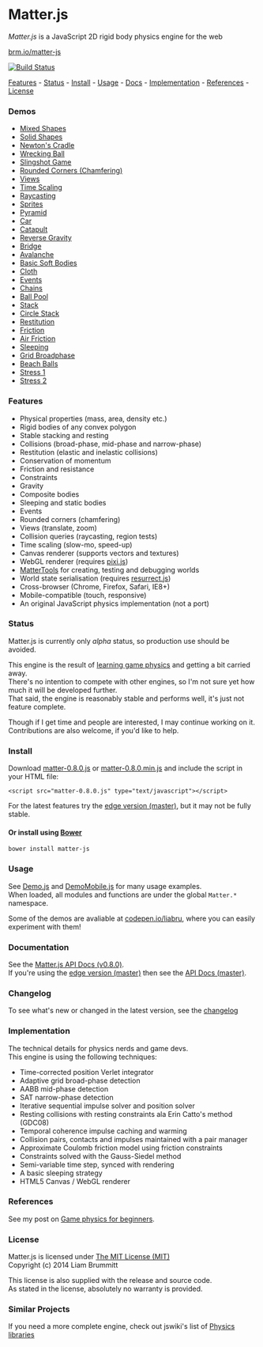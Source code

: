 # Matter.js

*Matter.js* is a JavaScript 2D rigid body physics engine for the web

[brm.io/matter-js](http://brm.io/matter-js)

[![Build Status](https://travis-ci.org/liabru/matter-js.png?branch=master)](https://travis-ci.org/liabru/matter-js)

[Features](#features) - [Status](#status) - [Install](#install) - [Usage](#usage) -  [Docs](http://brm.io/matter-js-docs/) - [Implementation](#implementation) - [References](#references) - [License](#license)

### Demos

- [Mixed Shapes](http://brm.io/matter-js-demo#mixed)
- [Solid Shapes](http://brm.io/matter-js-demo#mixedSolid)
- [Newton's Cradle](http://brm.io/matter-js-demo#newtonsCradle)
- [Wrecking Ball](http://brm.io/matter-js-demo#wreckingBall)
- [Slingshot Game](http://brm.io/matter-js-demo#slingshot)
- [Rounded Corners (Chamfering)](http://brm.io/matter-js-demo#rounded)
- [Views](http://brm.io/matter-js-demo/#views)
- [Time Scaling](http://brm.io/matter-js-demo/#timescale)
- [Raycasting](http://brm.io/matter-js-demo/#raycasting)
- [Sprites](http://brm.io/matter-js-demo/#sprites)
- [Pyramid](http://brm.io/matter-js-demo#pyramid)
- [Car](http://brm.io/matter-js-demo#car)
- [Catapult](http://brm.io/matter-js-demo#catapult)
- [Reverse Gravity](http://brm.io/matter-js-demo#gravity)
- [Bridge](http://brm.io/matter-js-demo#bridge)
- [Avalanche](http://brm.io/matter-js-demo#avalanche)
- [Basic Soft Bodies](http://brm.io/matter-js-demo#softBody)
- [Cloth](http://brm.io/matter-js-demo#cloth)
- [Events](http://brm.io/matter-js-demo/#events)
- [Chains](http://brm.io/matter-js-demo#chains)
- [Ball Pool](http://brm.io/matter-js-demo#ballPool)
- [Stack](http://brm.io/matter-js-demo#stack)
- [Circle Stack](http://brm.io/matter-js-demo#circleStack)
- [Restitution](http://brm.io/matter-js-demo#restitution)
- [Friction](http://brm.io/matter-js-demo#friction)
- [Air Friction](http://brm.io/matter-js-demo#airFriction)
- [Sleeping](http://brm.io/matter-js-demo#sleeping)
- [Grid Broadphase](http://brm.io/matter-js-demo#broadphase)
- [Beach Balls](http://brm.io/matter-js-demo#beachBalls)
- [Stress 1](http://brm.io/matter-js-demo#stress)
- [Stress 2](http://brm.io/matter-js-demo#stress2)

### Features

- Physical properties (mass, area, density etc.)
- Rigid bodies of any convex polygon
- Stable stacking and resting
- Collisions (broad-phase, mid-phase and narrow-phase)
- Restitution (elastic and inelastic collisions)
- Conservation of momentum
- Friction and resistance
- Constraints
- Gravity
- Composite bodies
- Sleeping and static bodies
- Events
- Rounded corners (chamfering)
- Views (translate, zoom)
- Collision queries (raycasting, region tests)
- Time scaling (slow-mo, speed-up)
- Canvas renderer (supports vectors and textures)
- WebGL renderer (requires [pixi.js](https://github.com/GoodBoyDigital/pixi.js/))
- [MatterTools](https://github.com/liabru/matter-tools) for creating, testing and debugging worlds
- World state serialisation (requires [resurrect.js](https://github.com/skeeto/resurrect-js))
- Cross-browser (Chrome, Firefox, Safari, IE8+)
- Mobile-compatible (touch, responsive)
- An original JavaScript physics implementation (not a port)

### Status

Matter.js is currently only *alpha* status, so production use should be avoided.

This engine is the result of [learning game physics](http://brm.io/game-physics-for-beginners/) and getting a bit carried away. 
<br>There's no intention to compete with other engines, so I'm not sure yet how much it will be developed further. 
<br>That said, the engine is reasonably stable and performs well, it's just not feature complete.

Though if I get time and people are interested, I may continue working on it.
<br>Contributions are also welcome, if you'd like to help.

### Install

Download [matter-0.8.0.js](https://github.com/liabru/matter-js/releases/download/0.8.0-alpha/matter-0.8.0.js) or [matter-0.8.0.min.js](https://github.com/liabru/matter-js/releases/download/0.8.0-alpha/matter-0.8.0.min.js) and include the script in your HTML file:

    <script src="matter-0.8.0.js" type="text/javascript"></script>

For the latest features try the [edge version (master)](https://raw.github.com/liabru/matter-js/master/build/matter.js), but it may not be fully stable.

#### Or install using [Bower](http://bower.io/)

	bower install matter-js

### Usage

See [Demo.js](https://github.com/liabru/matter-js/blob/master/demo/js/Demo.js) and [DemoMobile.js](https://github.com/liabru/matter-js/blob/master/demo/js/DemoMobile.js) for many usage examples.
<br>When loaded, all modules and functions are under the global <code>Matter.*</code> namespace.

Some of the demos are avaliable at [codepen.io/liabru](http://codepen.io/liabru/), where you can easily experiment with them!

### Documentation

See the [Matter.js API Docs (v0.8.0)](http://brm.io/matter-js-docs/).
<br>If you're using the [edge version (master)](https://raw2.github.com/liabru/matter-js/master/build/matter.js) then see the [API Docs (master)](http://brm.io/matter-js-docs-master/).

### Changelog

To see what's new or changed in the latest version, see the [changelog](https://github.com/liabru/matter-js/blob/master/CHANGELOG.md)

### Implementation

The technical details for physics nerds and game devs.
<br>This engine is using the following techniques:

- Time-corrected position Verlet integrator
- Adaptive grid broad-phase detection
- AABB mid-phase detection
- SAT narrow-phase detection
- Iterative sequential impulse solver and position solver
- Resting collisions with resting constraints ala Erin Catto's method
    (GDC08)
- Temporal coherence impulse caching and warming
- Collision pairs, contacts and impulses maintained with a pair
    manager
- Approximate Coulomb friction model using friction constraints
- Constraints solved with the Gauss-Siedel method
- Semi-variable time step, synced with rendering
-   A basic sleeping strategy
- HTML5 Canvas / WebGL renderer

### References

See my post on [Game physics for beginners](http://brm.io/game-physics-for-beginners/).

### License

Matter.js is licensed under [The MIT License (MIT)](http://opensource.org/licenses/MIT)
<br/>Copyright (c) 2014 Liam Brummitt

This license is also supplied with the release and source code.
<br/>As stated in the license, absolutely no warranty is provided.

### Similar Projects

If you need a more complete engine, check out jswiki's list of [Physics libraries](https://github.com/bebraw/jswiki/wiki/Physics-libraries)